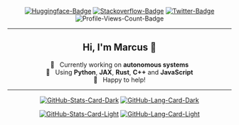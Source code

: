<div align="center">
<p><a href="https://huggingface.co/Marcus2112"><img src="https://img.shields.io/badge/%F0%9F%A4%97-Marcus2112-grey" alt="Huggingface-Badge"></a> <a href="https://stackoverflow.com/users/11304860/mk2112"><img src="https://img.shields.io/badge/-MK2112-grey?logo=stackoverflow&amp;logoColor=white" alt="Stackoverflow-Badge"></a> <a href="https://twitter.com/marcus_or_so"><img src="https://img.shields.io/badge/-Marcus%5For_so-grey?logo=x" alt="Twitter-Badge"></a> <img src="https://komarev.com/ghpvc/?username=MK2112&amp;color=grey" alt="Profile-Views-Count-Badge"></p>
<hr>
  <h2>Hi, I'm Marcus 👋</h2>
  <p align="center">
    🔭 &nbsp; Currently working on <b>autonomous systems</b><br/>
    🌱 &nbsp; Using <b>Python</b>, <b>JAX</b>, <b>Rust</b>, <b>C++</b> and <b>JavaScript</b><br/>
    💬 &nbsp; Happy to help!
  </p>
<hr>
<p><a href="https://github.com/MK2112/MK2112#gh-dark-mode-only"><img src="https://github-readme-stats.vercel.app/api?username=MK2112&amp;show_icons=true&amp;hide_border=true&amp;include_all_commits=true&amp;card_width=599&amp;hide_title=true&amp;text_color=FFF&amp;icon_color=3B7EBF&amp;hide=contribs&amp;hide=reviews,prs_merged,prs_merged_percentage&amp;theme=transparent#gh-dark-mode-only" alt="GitHub-Stats-Card-Dark"></a> <a href="https://github.com/MK2112/MK2112#gh-dark-mode-only"><img src="https://github-readme-stats.vercel.app/api/top-langs/?username=MK2112&amp;layout=compact&amp;hide_border=true&amp;card_width=599&amp;hide_title=true&amp;text_color=FFF&amp;icon_color=3B7EBF&amp;hide=contribs&amp;hide=reviews,prs_merged,prs_merged_percentage&amp;theme=transparent#gh-dark-mode-only" alt="GitHub-Lang-Card-Dark"></a></p>
<p><a href="https://github.com/MK2112/MK2112#gh-light-mode-only"><img src="https://github-readme-stats.vercel.app/api?username=MK2112&amp;show_icons=true&amp;hide_border=true&amp;include_all_commits=true&amp;card_width=599&amp;hide_title=true&amp;text_color=474A4E&amp;icon_color=3B7EBF&amp;hide=contribs&amp;hide=reviews,prs_merged,prs_merged_percentage&amp;theme=transparent#gh-light-mode-only" alt="GitHub-Stats-Card-Light"></a> <a href="https://github.com/MK2112/MK2112#gh-light-mode-only"><img src="https://github-readme-stats.vercel.app/api/top-langs/?username=MK2112&amp;layout=compact&amp;hide_border=true&amp;card_width=599&amp;hide_title=true&amp;text_color=474A4E&amp;icon_color=3B7EBF&amp;hide=contribs&amp;hide=reviews,prs_merged,prs_merged_percentage&amp;theme=transparent#gh-light-mode-only" alt="GitHub-Lang-Card-Light"></a></p>
  </div>